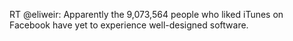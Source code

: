 <!--
id: 2057969146
link: http://kevinisom.info/post/2057969146/rt-eliweir-apparently-the-9-073-564-people-who
slug: rt-eliweir-apparently-the-9-073-564-people-who
date: Wed Dec 01 2010 20:58:33 GMT+1300 (NZDT)
raw: {"blog_name":"kevinisom","id":2057969146,"post_url":"http://kevinisom.info/post/2057969146/rt-eliweir-apparently-the-9-073-564-people-who","slug":"rt-eliweir-apparently-the-9-073-564-people-who","type":"text","date":"2010-12-01 07:58:33 GMT","timestamp":1291190313,"state":"published","format":"html","reblog_key":"12nKrLk2","tags":[],"short_url":"http://tmblr.co/Zw68Yy1wgXtw","highlighted":[],"feed_item":"http://twitter.com/kev_nz/statuses/9873390173163520","from_feed_id":"650289","note_count":0,"title":null,"body":"<p>RT @eliweir: Apparently the 9,073,564 people who liked iTunes on Facebook have yet to experience well-designed software.</p>"}
publish: 2010-12-01
tags: 
title: null
-->


RT @eliweir: Apparently the 9,073,564 people who liked iTunes on
Facebook have yet to experience well-designed software.


